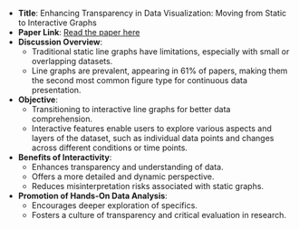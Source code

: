 - **Title**: Enhancing Transparency in Data Visualization: Moving from Static to Interactive Graphs
- **Paper Link**: [Read the paper here](https://journals.plos.org/plosbiology/article?id=10.1371/journal.pbio.1002484#pbio-1002484-g001)
- **Discussion Overview**:
  - Traditional static line graphs have limitations, especially with small or overlapping datasets.
  - Line graphs are prevalent, appearing in 61% of papers, making them the second most common figure type for continuous data presentation.
- **Objective**:
  - Transitioning to interactive line graphs for better data comprehension.
  - Interactive features enable users to explore various aspects and layers of the dataset, such as individual data points and changes across different conditions or time points.
- **Benefits of Interactivity**:
  - Enhances transparency and understanding of data.
  - Offers a more detailed and dynamic perspective.
  - Reduces misinterpretation risks associated with static graphs.
- **Promotion of Hands-On Data Analysis**:
  - Encourages deeper exploration of specifics.
  - Fosters a culture of transparency and critical evaluation in research.
